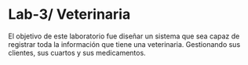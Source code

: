 # Lab-3/ Veterinaria
El objetivo de este laboratorio fue diseñar un sistema que sea capaz de registrar toda la información que tiene una veterinaria.
Gestionando sus clientes, sus cuartos y sus medicamentos.


